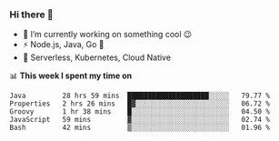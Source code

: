 ### Hi there 👋

<!--
**nodejh/nodejh** is a ✨ _special_ ✨ repository because its `README.md` (this file) appears on your GitHub profile.

Here are some ideas to get you started:

- 🔭 I’m currently working on ...
- 🌱 I’m currently learning ...
- 👯 I’m looking to collaborate on ...
- 🤔 I’m looking for help with ...
- 💬 Ask me about ...
- 📫 How to reach me: ...
- 😄 Pronouns: ...
- ⚡ Fun fact: ...
-->

- 🔭 I’m currently working on something cool :wink:
- ⚡ Node.js, Java, Go :thought_balloon:
- 🤖 Serverless, Kubernetes, Cloud Native

📊 **This week I spent my time on**

<!--START_SECTION:waka-->
```text
Java         28 hrs 59 mins  ████████████████████░░░░░   79.77 % 
Properties   2 hrs 26 mins   █▓░░░░░░░░░░░░░░░░░░░░░░░   06.72 % 
Groovy       1 hr 38 mins    █░░░░░░░░░░░░░░░░░░░░░░░░   04.50 % 
JavaScript   59 mins         ▓░░░░░░░░░░░░░░░░░░░░░░░░   02.74 % 
Bash         42 mins         ▒░░░░░░░░░░░░░░░░░░░░░░░░   01.96 % 
```
<!--END_SECTION:waka-->


<!--
:traffic_light: **Visitors**

![visitors](https://visitor-badge.glitch.me/badge?page_id=nodejh.nodejh)
-->
